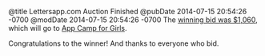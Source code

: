 @title Lettersapp.com Auction Finished
@pubDate 2014-07-15 20:54:26 -0700
@modDate 2014-07-15 20:54:26 -0700
The <a href="http://www.32auctions.com/organizations/15219/auctions/16878/auction_items/368292">winning bid was $1,060</a>, which will go to <a href="http://appcamp4girls.com">App Camp for Girls</a>.

Congratulations to the winner! And thanks to everyone who bid.
